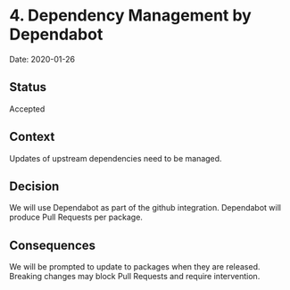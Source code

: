 # 4. Dependency Management by Dependabot

Date: 2020-01-26

## Status

Accepted

## Context

Updates of upstream dependencies need to be managed.

## Decision

We will use Dependabot as part of the github integration.
Dependabot will produce Pull Requests per package.

## Consequences

We will be prompted to update to packages when they are released.
Breaking changes may block Pull Requests and require intervention.